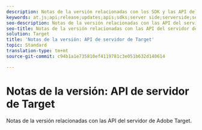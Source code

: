 ```yaml
---
description: Notas de la versión relacionadas con los SDK y las API del servidor de Adobe Target
keywords: at.js;api;release;updates;apis;sdks;server side;serverside;server-side
seo-description: Notas de la versión relacionadas con las API del servidor de Adobe Target.
seo-title: Notas de la versión relacionadas con las API del servidor de Adobe Target.
solution: Target
title: 'Notas de la versión: API de servidor de Target'
topic: Standard
translation-type: tm+mt
source-git-commit: c94b1a1e735810ef4119781c3e051b632d140614

---
```



# Notas de la versión: API de servidor de Target

Notas de la versión relacionadas con las API del servidor de Adobe Target.

